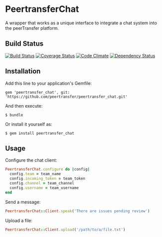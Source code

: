 # PeertransferChat

A wrapper that works as a unique interface to integrate a chat system into the peerTransfer platform.

## Build Status

[![Build Status](https://secure.travis-ci.org/peertransfer/peertransfer_chat.png)](http://travis-ci.org/peertransfer/peertransfer_chat)
[![Coverage Status](https://coveralls.io/repos/peertransfer/peertransfer_chat/badge.svg?branch=master)](https://coveralls.io/r/peertransfer/peertransfer_chat)
[![Code Climate](https://codeclimate.com/github/peertransfer/peertransfer_chat.png)](https://codeclimate.com/github/peertransfer/peertransfer_chat)
[![Dependency Status](https://gemnasium.com/peertransfer/peertransfer_chat.png)](https://gemnasium.com/peertransfer/peertransfer_chat)

## Installation

Add this line to your application's Gemfile:

    gem 'peertransfer_chat', git: 'https://github.com/peertransfer/peertransfer_chat.git'

And then execute:

    $ bundle

Or install it yourself as:

    $ gem install peertransfer_chat

## Usage

Configure the chat client:

```ruby
PeertransferChat.configure do |config|
  config.team = team_name
  config.incoming_token = team_token
  config.channel = team_channel
  config.username = team_username
end
```

Send a message:

```ruby
PeertransferChat::Client.speak('There are issues pending review')
```

Upload a file:
```ruby
PeertransferChat::Client.upload('/path/to/a/file.txt')
```
